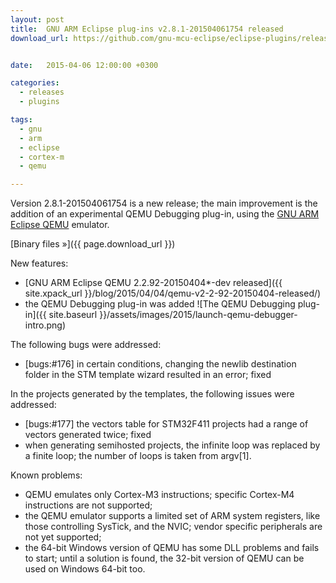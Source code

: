 ```yaml
---
layout: post
title:  GNU ARM Eclipse plug-ins v2.8.1-201504061754 released
download_url: https://github.com/gnu-mcu-eclipse/eclipse-plugins/releases/tag/v2.8.1-201504061754


date:   2015-04-06 12:00:00 +0300

categories:
  - releases
  - plugins

tags:
  - gnu
  - arm
  - eclipse
  - cortex-m
  - qemu

---
```


Version 2.8.1-201504061754 is a new release; the main improvement is the addition of an experimental QEMU Debugging plug-in, using the [GNU ARM Eclipse QEMU](https://gnu-mcu-eclipse.github.io/qemu/) emulator. 

[Binary files »]({{ page.download_url }})

New features:

- [GNU ARM Eclipse QEMU 2.2.92-20150404*-dev released]({{ site.xpack_url }}/blog/2015/04/04/qemu-v2-2-92-20150404-released/)
- the QEMU Debugging plug-in was added
  ![The QEMU Debugging plug-in]({{ site.baseurl }}/assets/images/2015/launch-qemu-debugger-intro.png)

The following bugs were addressed:

- [bugs:#176] in certain conditions, changing the newlib destination folder in the STM template wizard resulted in an error; fixed

In the projects generated by the templates, the following issues were addressed:

- [bugs:#177] the vectors table for STM32F411 projects had a range of vectors generated twice; fixed
- when generating semihosted projects, the infinite loop was replaced by a finite loop; the number of loops is taken from argv[1].

Known problems:

- QEMU emulates only Cortex-M3 instructions; specific Cortex-M4 instructions are not supported;
- the QEMU emulator supports a limited set of ARM system registers, like those controlling SysTick, and the NVIC; vendor specific peripherals are not yet supported;
- the 64-bit Windows version of QEMU has some DLL problems and fails to start; until a solution is found, the 32-bit version of QEMU can be used on Windows 64-bit too.
